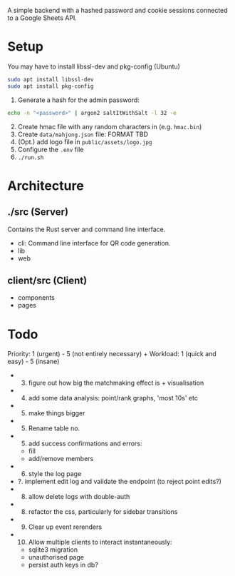 A simple backend with a hashed password and cookie sessions connected to a Google Sheets API.

# Setup

You may have to install libssl-dev and pkg-config (Ubuntu)

```bash
sudo apt install libssl-dev
sudo apt install pkg-config
```

1. Generate a hash for the admin password:

```bash
echo -n "<password>" | argon2 saltItWithSalt -l 32 -e
```

2. Create hmac file with any random characters in (e.g. `hmac.bin`)
3. Create `data/mahjong.json` file:
   FORMAT TBD
4. (Opt.) add logo file in `public/assets/logo.jpg`
5. Configure the `.env` file
6. `./run.sh`

# Architecture

## ./src (Server)

Contains the Rust server and command line interface.

-   cli: Command line interface for QR code generation.
-   lib
-   web

## client/src (Client)

-   components
-   pages

# Todo

Priority: 1 (urgent) - 5 (not entirely necessary)
\+ Workload: 1 (quick and easy) - 5 (insane)

-   3. figure out how big the matchmaking effect is + visualisation
-   4.  add some data analysis: point/rank graphs, 'most 10s' etc
-   5. make things bigger
-   5. Rename table no.
-   5. add success confirmations and errors:
    -   fill
    -   add/remove members
-   6. style the log page
-   ?. implement edit log and validate the endpoint (to reject point edits?)
-   8. allow delete logs with double-auth
-   8. refactor the css, particularly for sidebar transitions
-   9. Clear up event rerenders
-   10. Allow multiple clients to interact instantaneously:
    -   sqlite3 migration
    -   unauthorised page
    -   persist auth keys in db?
